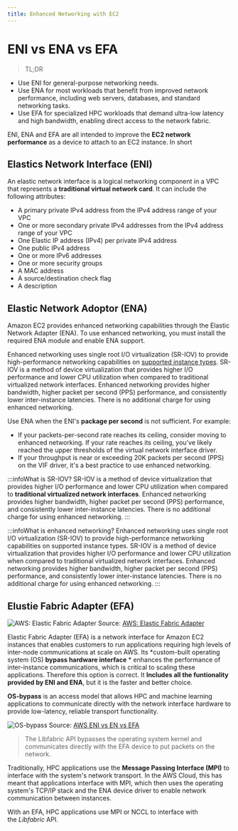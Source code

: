 ```yaml
---
title: Enhanced Networking with EC2
---
```


# ENI vs ENA vs EFA

> TL;DR
- Use ENI for general-purpose networking needs.
- Use ENA for most workloads that benefit from improved network performance, including web servers, databases, and standard networking tasks.
- Use EFA for specialized HPC workloads that demand ultra-low latency and high bandwidth, enabling direct access to the network fabric.

ENI, ENA and EFA are all intended to improve the **EC2 network performance** as a device to attach to an EC2 instance. In short

## Elastics Network Interface (ENI)

An elastic network interface is a logical networking component in a VPC that represents a **traditional virtual network card**. It can include the following attributes:
- A primary private IPv4 address from the IPv4 address range of your VPC
- One or more secondary private IPv4 addresses from the IPv4 address range of your VPC
- One Elastic IP address (IPv4) per private IPv4 address
- One public IPv4 address
- One or more IPv6 addresses
- One or more security groups
- A MAC address
- A source/destination check flag
- A description


## Elastic Network Adoptor (ENA)

Amazon EC2 provides enhanced networking capabilities through the Elastic Network Adapter (ENA). To use enhanced networking, you must install the required ENA module and enable ENA support.

Enhanced networking uses single root I/O virtualization (SR-IOV) to provide high-performance networking capabilities on [supported instance types](https://docs.aws.amazon.com/AWSEC2/latest/UserGuide/enhanced-networking.html#supported_instances). SR-IOV is a method of device virtualization that provides higher I/O performance and lower CPU utilization when compared to traditional virtualized network interfaces. Enhanced networking provides higher bandwidth, higher packet per second (PPS) performance, and consistently lower inter-instance latencies. There is no additional charge for using enhanced networking.

Use ENA when the ENI's **package per second** is not sufficient. For example:
- If your packets-per-second rate reaches its ceiling, consider moving to enhanced networking. If your rate reaches its ceiling, you've likely reached the upper thresholds of the virtual network interface driver.
- If your throughput is near or exceeding 20K packets per second (PPS) on the VIF driver, it's a best practice to use enhanced networking.

:::infoWhat is SR-IOV?
SR-IOV is a method of device virtualization that provides higher I/O performance and lower CPU utilization when compared to **traditional virtualized network interfaces**. Enhanced networking provides higher bandwidth, higher packet per second (PPS) performance, and consistently lower inter-instance latencies. There is no additional charge for using enhanced networking.
:::

:::infoWhat is enhanced networking?
Enhanced networking uses single root I/O virtualization (SR-IOV) to provide high-performance networking capabilities on supported instance types. SR-IOV is a method of device virtualization that provides higher I/O performance and lower CPU utilization when compared to traditional virtualized network interfaces. Enhanced networking provides higher bandwidth, higher packet per second (PPS) performance, and consistently lower inter-instance latencies. There is no additional charge for using enhanced networking.
:::

## Elustie Fabric Adapter (EFA)

![AWS: Elastic Fabric Adapter](/img/aws/networking/others/Product-Page-Diagram_Elastic-Fabric-Adapter_How-it-Works.png)
Source: [AWS: Elastic Fabric Adapter](https://aws.amazon.com/hpc/efa/)

Elastic Fabric Adapter (EFA) is a network interface for Amazon EC2 instances that enables customers to run applications requiring high levels of inter-node communications at scale on AWS. Its *custom-built operating system (OS) **bypass hardware interface** * enhances the performance of inter-instance communications, which is critical to scaling these applications. Therefore this option is correct. It **Includes all the funtionality provided by ENI and ENA**, but it is the faster and better choice.

**OS-bypass** is an access model that allows HPC and machine learning applications to communicate directly with the network interface hardware to provide low-latency, reliable transport functionality.

![OS-bypass](/img/aws/networking/others/OS-bypass.png)
Source: [AWS ENI vs EN vs EFA
](https://varunmanik1.medium.com/aws-eni-vs-en-vs-efa-22250513590f)

> The Libfabric API bypasses the operating system kernel and communicates directly with the EFA device to put packets on the network.

Traditionally, HPC applications use the **Message Passing Interface (MPI)** to interface with the system's network transport. In the AWS Cloud, this has meant that applications interface with MPI, which then uses the operating system's TCP/IP stack and the ENA device driver to enable network communication between instances.

With an EFA, HPC applications use MPI or NCCL to interface with the *Libfabric* API.

